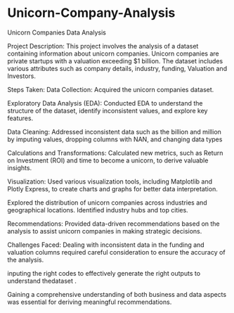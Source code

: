 # Unicorn-Company-Analysis
Unicorn Companies Data Analysis

Project Description:
This project involves the analysis of a dataset containing information about unicorn companies. Unicorn companies are private startups with a valuation exceeding $1 billion. The dataset includes various attributes such as company details, industry, funding, Valuation and Investors.

Steps Taken:
Data Collection: Acquired the unicorn companies dataset.

Exploratory Data Analysis (EDA): Conducted EDA to understand the structure of the dataset, identify inconsistent values, and explore key features.

Data Cleaning: Addressed inconsistent data such as the billion and million by imputing values, dropping columns with NAN, and changing data types

Calculations and Transformations: Calculated new metrics, such as Return on Investment (ROI) and time to become a unicorn, to derive valuable insights.

Visualization: Used various visualization tools, including Matplotlib and Plotly Express, to create charts and graphs for better data interpretation.

Explored the distribution of unicorn companies across industries and geographical locations. Identified industry hubs and top cities.

Recommendations: Provided data-driven recommendations based on the analysis to assist unicorn companies in making strategic decisions.


Challenges Faced:
Dealing with inconsistent data in the funding and valuation columns required careful consideration to ensure the accuracy of the analysis.

inputing the right codes to effectively generate the right outputs to understand thedataset .

Gaining a comprehensive understanding of both business and data aspects was essential for deriving meaningful recommendations.


